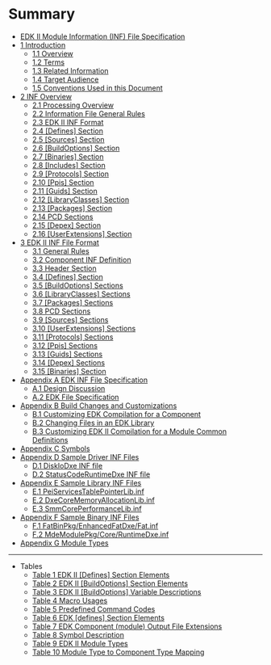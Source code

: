 <!--- @file
  Summary

  Copyright (c) 2007-2017, Intel Corporation. All rights reserved.<BR>

  Redistribution and use in source (original document form) and 'compiled'
  forms (converted to PDF, epub, HTML and other formats) with or without
  modification, are permitted provided that the following conditions are met:

  1) Redistributions of source code (original document form) must retain the
     above copyright notice, this list of conditions and the following
     disclaimer as the first lines of this file unmodified.

  2) Redistributions in compiled form (transformed to other DTDs, converted to
     PDF, epub, HTML and other formats) must reproduce the above copyright
     notice, this list of conditions and the following disclaimer in the
     documentation and/or other materials provided with the distribution.

  THIS DOCUMENTATION IS PROVIDED BY TIANOCORE PROJECT "AS IS" AND ANY EXPRESS OR
  IMPLIED WARRANTIES, INCLUDING, BUT NOT LIMITED TO, THE IMPLIED WARRANTIES OF
  MERCHANTABILITY AND FITNESS FOR A PARTICULAR PURPOSE ARE DISCLAIMED. IN NO
  EVENT SHALL TIANOCORE PROJECT  BE LIABLE FOR ANY DIRECT, INDIRECT, INCIDENTAL,
  SPECIAL, EXEMPLARY, OR CONSEQUENTIAL DAMAGES (INCLUDING, BUT NOT LIMITED TO,
  PROCUREMENT OF SUBSTITUTE GOODS OR SERVICES; LOSS OF USE, DATA, OR PROFITS;
  OR BUSINESS INTERRUPTION) HOWEVER CAUSED AND ON ANY THEORY OF LIABILITY,
  WHETHER IN CONTRACT, STRICT LIABILITY, OR TORT (INCLUDING NEGLIGENCE OR
  OTHERWISE) ARISING IN ANY WAY OUT OF THE USE OF THIS DOCUMENTATION, EVEN IF
  ADVISED OF THE POSSIBILITY OF SUCH DAMAGE.

-->

# Summary

* [EDK II Module Information (INF) File Specification](README.md#edk-ii-module-information-inf-file-specification)
* [1 Introduction](1_introduction/README.md#1-introduction)
  * [1.1 Overview](1_introduction/11_overview.md#11-overview)
  * [1.2 Terms](1_introduction/12_terms.md#12-terms)
  * [1.3 Related Information](1_introduction/13_related_information.md#13-related-information)
  * [1.4 Target Audience](1_introduction/14_target_audience.md#14-target-audience)
  * [1.5 Conventions Used in this Document](1_introduction/15_conventions_used_in_this_document.md#15-conventions-used-in-this-document)
* [2 INF Overview](2_inf_overview/README.md#2-inf-overview)
  * [2.1 Processing Overview](2_inf_overview/21_processing_overview.md#21-processing-overview)
  * [2.2 Information File General Rules](2_inf_overview/22_information_file_general_rules.md#22-information-file-general-rules)
  * [2.3 EDK II INF Format](2_inf_overview/23_edk_ii_inf_format.md#23-edk-ii-inf-format)
  * [2.4 [Defines] Section](2_inf_overview/24_[defines]_section.md#24-defines-section)
  * [2.5 [Sources] Section](2_inf_overview/25_[sources]_section.md#25-sources-section)
  * [2.6 [BuildOptions] Section](2_inf_overview/26_[buildoptions]_section.md#26-buildoptions-section)
  * [2.7 [Binaries] Section](2_inf_overview/27_[binaries]_section.md#27-binaries-section)
  * [2.8 [Includes] Section](2_inf_overview/28_[includes]_section.md#28-includes-section)
  * [2.9 [Protocols] Section](2_inf_overview/29_[protocols]_section.md#29-protocols-section)
  * [2.10 [Ppis] Section](2_inf_overview/210_[ppis]_section.md#210-ppis-section)
  * [2.11 [Guids] Section](2_inf_overview/211_[guids]_section.md#211-guids-section)
  * [2.12 [LibraryClasses] Section](2_inf_overview/212_[libraryclasses]_section.md#212-libraryclasses-section)
  * [2.13 [Packages] Section](2_inf_overview/213_[packages]_section.md#213-packages-section)
  * [2.14 PCD Sections](2_inf_overview/214_pcd_sections.md#214-pcd-sections)
  * [2.15 [Depex] Section](2_inf_overview/215_[depex]_section.md#215-depex-section)
  * [2.16 [UserExtensions] Section](2_inf_overview/216_[userextensions]_section.md#216-userextensions-section)
* [3 EDK II INF File Format](3_edk_ii_inf_file_format/README.md#3-edk-ii-inf-file-format)
  * [3.1 General Rules](3_edk_ii_inf_file_format/31_general_rules.md#31-general-rules)
  * [3.2 Component INF Definition](3_edk_ii_inf_file_format/32_component_inf_definition.md#32-component-inf-definition)
  * [3.3 Header Section](3_edk_ii_inf_file_format/33_header_section.md#33-header-section)
  * [3.4 [Defines] Section](3_edk_ii_inf_file_format/34_[defines]_section.md#34-defines-section)
  * [3.5 [BuildOptions] Sections](3_edk_ii_inf_file_format/35_[buildoptions]_sections.md#35-buildoptions-sections)
  * [3.6 [LibraryClasses] Sections](3_edk_ii_inf_file_format/36_[libraryclasses]_sections.md#36-libraryclasses-sections)
  * [3.7 [Packages] Sections](3_edk_ii_inf_file_format/37_[packages]_sections.md#37-packages-sections)
  * [3.8 PCD Sections](3_edk_ii_inf_file_format/38_pcd_sections.md#38-pcd-sections)
  * [3.9 [Sources] Sections](3_edk_ii_inf_file_format/39_[sources]_sections.md#39-sources-sections)
  * [3.10 [UserExtensions] Sections](3_edk_ii_inf_file_format/310_[userextensions]_sections.md#310-userextensions-sections)
  * [3.11 [Protocols] Sections](3_edk_ii_inf_file_format/311_[protocols]_sections.md#311-protocols-sections)
  * [3.12 [Ppis] Sections](3_edk_ii_inf_file_format/312_[ppis]_sections.md#312-ppis-sections)
  * [3.13 [Guids] Sections](3_edk_ii_inf_file_format/313_[guids]_sections.md#313-guids-sections)
  * [3.14 [Depex] Sections](3_edk_ii_inf_file_format/314_[depex]_sections.md#314-depex-sections)
  * [3.15 [Binaries] Section](3_edk_ii_inf_file_format/315_[binaries]_section.md#315-binaries-section)
* [Appendix A EDK INF File Specification](appendix_a_edk_inf_file_specification/README.md#appendix-a-edk-inf-file-specification)
  * [A.1 Design Discussion](appendix_a_edk_inf_file_specification/a1_design_discussion.md#a1-design-discussion)
  * [A.2 EDK File Specification](appendix_a_edk_inf_file_specification/a2_edk_file_specification.md#a2-edk-file-specification)
* [Appendix B Build Changes and Customizations](appendix_b_build_changes_and_customizations.md#appendix-b-build-changes-and-customizations)
  * [B.1 Customizing EDK Compilation for a Component](appendix_b_build_changes_and_customizations.md#b1-customizing-edk-compilation-for-a-component)
  * [B.2 Changing Files in an EDK Library](appendix_b_build_changes_and_customizations.md#b2-changing-files-in-an-edk-library)
  * [B.3 Customizing EDK II Compilation for a Module Common Definitions](appendix_b_build_changes_and_customizations.md#b3-customizing-edk-ii-compilation-for-a-module-common-definitions)
* [Appendix C Symbols](appendix_c_symbols.md#appendix-c-symbols)
* [Appendix D Sample Driver INF Files](appendix_d_sample_driver_inf_files.md#appendix-d-sample-driver-inf-files)
  * [D.1 DiskIoDxe INF file](appendix_d_sample_driver_inf_files.md#d1-diskiodxe-inf-file)
  * [D.2 StatusCodeRuntimeDxe INF file](appendix_d_sample_driver_inf_files.md#d2-statuscoderuntimedxe-inf-file)
* [Appendix E Sample Library INF Files](appendix_e_sample_library_inf_files.md#appendix-e-sample-library-inf-files)
  * [E.1 PeiServicesTablePointerLib.inf](appendix_e_sample_library_inf_files.md#e1-peiservicestablepointerlibinf)
  * [E.2 DxeCoreMemoryAllocationLib.inf](appendix_e_sample_library_inf_files.md#e2-dxecorememoryallocationlibinf)
  * [E.3 SmmCorePerformanceLib.inf](appendix_e_sample_library_inf_files.md#e3-smmcoreperformancelibinf)
* [Appendix F Sample Binary INF Files](appendix_f_sample_binary_inf_files.md#appendix-f-sample-binary-inf-files)
  * [F.1 FatBinPkg/EnhancedFatDxe/Fat.inf](appendix_f_sample_binary_inf_files.md#f1-fatbinpkgenhancedfatdxefatinf)
  * [F.2 MdeModulePkg/Core/RuntimeDxe.inf](appendix_f_sample_binary_inf_files.md#f2-mdemodulepkgcoreruntimedxeinf)
* [Appendix G Module Types](appendix_g_module_types.md#appendix-g-module-types)
---
* Tables
  * [Table 1 EDK II [Defines] Section Elements](2_inf_overview/24_[defines]_section.md#table-1-edk-ii-defines-section-elements)
  * [Table 2 EDK II [BuildOptions] Section Elements](2_inf_overview/26_[buildoptions]_section.md#table-2-edk-ii-buildoptions-section-elements)
  * [Table 3 EDK II [BuildOptions] Variable Descriptions](2_inf_overview/26_[buildoptions]_section.md#table-3-edk-ii-buildoptions-variable-descriptions)
  * [Table 4 Macro Usages](3_edk_ii_inf_file_format/32_component_inf_definition.md#table-4-macro-usages)
  * [Table 5 Predefined Command Codes](3_edk_ii_inf_file_format/35_[buildoptions]_sections.md#table-5-predefined-command-codes)
  * [Table 6 EDK [defines] Section Elements](appendix_a_edk_inf_file_specification/a1_design_discussion.md#table-6-edk-defines-section-elements)
  * [Table 7 EDK Component (module) Output File Extensions](appendix_a_edk_inf_file_specification/a1_design_discussion.md#table-7-edk-component-module-output-file-extensions)
  * [Table 8 Symbol Description](appendix_c_symbols.md#table-8-symbol-description)
  * [Table 9 EDK II Module Types](appendix_g_module_types.md#table-9-edk-ii-module-types)
  * [Table 10 Module Type to Component Type Mapping](appendix_g_module_types.md#table-10-module-type-to-component-type-mapping)
